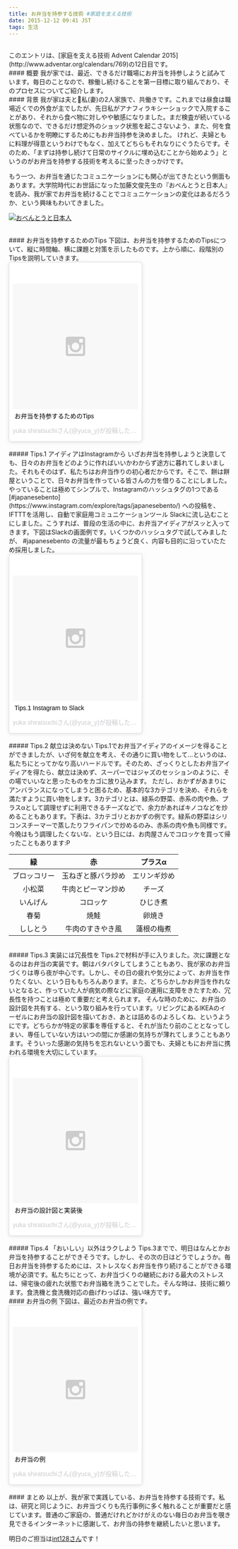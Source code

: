 ```yaml
---
title: お弁当を持参する技術 #家庭を支える技術
date: 2015-12-12 09:41 JST
tags: 生活
---
```


</br>
このエントリは、[家庭を支える技術 Advent Calendar 2015](http://www.adventar.org/calendars/769)の12日目です。

</br>
#### 概要
我が家では、最近、できるだけ職場にお弁当を持参しようと試みています。毎日のことなので、稼働し続けることを第一目標に取り組んでおり、そのプロセスについてご紹介します。


</br>
#### 背景
我が家は夫と私(妻)の2人家族で、共働きです。これまでは昼食は職場近くでの外食が主でしたが、先日私がアナフィラキシーショックで入院することがあり、それから食べ物に対しやや敏感になりました。まだ検査が続いている状態なので、できるだけ想定外のショック状態を起こさないよう、また、何を食べているかを明瞭にするためにもお弁当持参を決めました。
けれど、夫婦ともに料理が得意というわけでもなく、加えてどちらもそれなりにぐうたらです。そのため、「まずは持参し続けて日常のサイクルに埋め込むことから始めよう」というのがお弁当を持参する技術を考えるに至ったきっかけです。

もう一つ、お弁当を通じたコミュニケーションにも関心が出てきたという側面もあります。大学院時代にお世話になった加藤文俊先生の『おべんとうと日本人』を読み、我が家でお弁当を続けることでコミュニケーションの変化はあるだろうか、という興味もわいてきました。

<a href="http://www.amazon.co.jp/exec/obidos/ASIN/4794221630" name="amazletlink" target="_blank"><img src="http://ecx.images-amazon.com/images/I/51-wX5bbUTL._SL160_.jpg" alt="おべんとうと日本人" style="border: none;" /></a>


</br>
#### お弁当を持参するためのTips
下図は、お弁当を持参するためのTipsについて、縦に時間軸、横に課題と対策を示したものです。上から順に、段階別のTipsを説明していきます。

<blockquote class="instagram-media" data-instgrm-captioned data-instgrm-version="6" style=" background:#FFF; border:0; border-radius:3px; box-shadow:0 0 1px 0 rgba(0,0,0,0.5),0 1px 10px 0 rgba(0,0,0,0.15); margin: 1px; max-width:300px; padding:0; width:99.375%; width:-webkit-calc(100% - 2px); width:calc(100% - 2px);"><div style="padding:8px;"> <div style=" background:#F8F8F8; line-height:0; margin-top:40px; padding:50.0% 0; text-align:center; width:100%;"> <div style=" background:url(data:image/png;base64,iVBORw0KGgoAAAANSUhEUgAAACwAAAAsCAMAAAApWqozAAAAGFBMVEUiIiI9PT0eHh4gIB4hIBkcHBwcHBwcHBydr+JQAAAACHRSTlMABA4YHyQsM5jtaMwAAADfSURBVDjL7ZVBEgMhCAQBAf//42xcNbpAqakcM0ftUmFAAIBE81IqBJdS3lS6zs3bIpB9WED3YYXFPmHRfT8sgyrCP1x8uEUxLMzNWElFOYCV6mHWWwMzdPEKHlhLw7NWJqkHc4uIZphavDzA2JPzUDsBZziNae2S6owH8xPmX8G7zzgKEOPUoYHvGz1TBCxMkd3kwNVbU0gKHkx+iZILf77IofhrY1nYFnB/lQPb79drWOyJVa/DAvg9B/rLB4cC+Nqgdz/TvBbBnr6GBReqn/nRmDgaQEej7WhonozjF+Y2I/fZou/qAAAAAElFTkSuQmCC); display:block; height:44px; margin:0 auto -44px; position:relative; top:-22px; width:44px;"></div></div> <p style=" margin:8px 0 0 0; padding:0 4px;"> <a href="https://www.instagram.com/p/_LD28FHisK/" style=" color:#000; font-family:Arial,sans-serif; font-size:14px; font-style:normal; font-weight:normal; line-height:17px; text-decoration:none; word-wrap:break-word;" target="_blank">お弁当を持参するためのTips</a></p> <p style=" color:#c9c8cd; font-family:Arial,sans-serif; font-size:14px; line-height:17px; margin-bottom:0; margin-top:8px; overflow:hidden; padding:8px 0 7px; text-align:center; text-overflow:ellipsis; white-space:nowrap;">yuka shiratsuchiさん(@yuca_y)が投稿した写真 - <time style=" font-family:Arial,sans-serif; font-size:14px; line-height:17px;" datetime="2015-12-12T01:10:13+00:00">2015 12月 11 5:10午後 PST</time></p></div></blockquote>
<script async defer src="//platform.instagram.com/en_US/embeds.js"></script>


</br>
##### Tips.1 アイディアはInstagramから
いざお弁当を持参しようと決意しても、日々のお弁当をどのように作ればいいかわからず途方に暮れてしまいました。それもそのはず、私たちはお弁当作りの初心者だからです。そこで、餅は餅屋ということで、日々お弁当を作っている皆さんの力を借りることにしました。やっていることは極めてシンプルで、Instagramのハッシュタグの1つである [#japanesebento](https://www.instagram.com/explore/tags/japanesebento/) への投稿を、IFTTTを活用し、自動で家庭用コミュニケーションツール Slackに流し込むことにしました。こうすれば、普段の生活の中に、お弁当アイディアがスッと入ってきます。下図はSlackの画面例です。いくつかのハッシュタグで試してみましたが、 #japanesebento の流量が最もちょうど良く、内容も目的に沿っていたため採用しました。

<blockquote class="instagram-media" data-instgrm-captioned data-instgrm-version="6" style=" background:#FFF; border:0; border-radius:3px; box-shadow:0 0 1px 0 rgba(0,0,0,0.5),0 1px 10px 0 rgba(0,0,0,0.15); margin: 1px; max-width:300px; padding:0; width:99.375%; width:-webkit-calc(100% - 2px); width:calc(100% - 2px);"><div style="padding:8px;"> <div style=" background:#F8F8F8; line-height:0; margin-top:40px; padding:50.0% 0; text-align:center; width:100%;"> <div style=" background:url(data:image/png;base64,iVBORw0KGgoAAAANSUhEUgAAACwAAAAsCAMAAAApWqozAAAAGFBMVEUiIiI9PT0eHh4gIB4hIBkcHBwcHBwcHBydr+JQAAAACHRSTlMABA4YHyQsM5jtaMwAAADfSURBVDjL7ZVBEgMhCAQBAf//42xcNbpAqakcM0ftUmFAAIBE81IqBJdS3lS6zs3bIpB9WED3YYXFPmHRfT8sgyrCP1x8uEUxLMzNWElFOYCV6mHWWwMzdPEKHlhLw7NWJqkHc4uIZphavDzA2JPzUDsBZziNae2S6owH8xPmX8G7zzgKEOPUoYHvGz1TBCxMkd3kwNVbU0gKHkx+iZILf77IofhrY1nYFnB/lQPb79drWOyJVa/DAvg9B/rLB4cC+Nqgdz/TvBbBnr6GBReqn/nRmDgaQEej7WhonozjF+Y2I/fZou/qAAAAAElFTkSuQmCC); display:block; height:44px; margin:0 auto -44px; position:relative; top:-22px; width:44px;"></div></div> <p style=" margin:8px 0 0 0; padding:0 4px;"> <a href="https://www.instagram.com/p/_LGTsiHig9/" style=" color:#000; font-family:Arial,sans-serif; font-size:14px; font-style:normal; font-weight:normal; line-height:17px; text-decoration:none; word-wrap:break-word;" target="_blank">Tips.1 Instagram to Slack</a></p> <p style=" color:#c9c8cd; font-family:Arial,sans-serif; font-size:14px; line-height:17px; margin-bottom:0; margin-top:8px; overflow:hidden; padding:8px 0 7px; text-align:center; text-overflow:ellipsis; white-space:nowrap;">yuka shiratsuchiさん(@yuca_y)が投稿した写真 - <time style=" font-family:Arial,sans-serif; font-size:14px; line-height:17px;" datetime="2015-12-12T01:31:37+00:00">2015 12月 11 5:31午後 PST</time></p></div></blockquote>
<script async defer src="//platform.instagram.com/en_US/embeds.js"></script>


</br>
##### Tips.2 献立は決めない
Tips.1でお弁当アイディアのイメージを得ることができましたが、いざ何を献立を考え、その通りに買い物をして…というのは、私たちにとってかなり高いハードルです。そのため、ざっくりとしたお弁当アイディアを得たら、献立は決めず、スーパーではジャズのセッションのように、その場でいいなと思ったものをカゴに放り込みます。
ただし、おかずがあまりにアンバランスになってしまうと困るため、基本的な3カテゴリを決め、それらを満たすように買い物をします。3カテゴリとは、緑系の野菜、赤系の肉や魚、プラスαとして調理せずに利用できるチーズなどで、余力があればキノコなどを炒めることもあります。下表は、3カテゴリとおかずの例です。緑系の野菜はシリコンスチーマーで蒸したりフライパンで炒めるのみ、赤系の肉や魚も同様です。今晩はもう調理したくないな、という日には、お肉屋さんでコロッケを買って帰ったこともあります:P

| 緑 | 赤 | プラスα |
|:-----------:|:------------:|:------------:|
| ブロッコリー | 玉ねぎと豚バラ炒め |  エリンギ炒め     |
| 小松菜	 | 牛肉とピーマン炒め |    チーズ    |
| いんげん       |  コロッケ |  ひじき煮   |
| 春菊 |          焼鮭 |      卵焼き      |
|ししとう|牛肉のすきやき風|蓮根の梅煮|


</br>
##### Tips.3 実装には冗長性を
Tips.2で材料が手に入りました。次に課題となるのはお弁当の実装です。朝はバタバタしてしまうこともあり、我が家のお弁当づくりは専ら夜が中心です。しかし、その日の疲れや気分によって、お弁当を作りたくない、という日ももちろんあります。また、どちらかしかお弁当を作れないとなると、作っていた人が病気の際などに家庭の運用に支障をきたすため、冗長性を持つことは極めて重要だと考えられます。
そんな時のために、お弁当の設計図を共有する、という取り組みを行っています。リビングにあるIKEAのイーゼルにお弁当の設計図を描いておき、あとは詰めるのよろしくね、というようにです。どちらかが特定の家事を専任すると、それが当たり前のこととなってしまい、専任していない方はいつの間にか感謝の気持ちが薄れてしまうこともあります。そういった感謝の気持ちを忘れないという面でも、夫婦ともにお弁当に携われる環境を大切にしています。

<blockquote class="instagram-media" data-instgrm-captioned data-instgrm-version="6" style=" background:#FFF; border:0; border-radius:3px; box-shadow:0 0 1px 0 rgba(0,0,0,0.5),0 1px 10px 0 rgba(0,0,0,0.15); margin: 1px; max-width:300px; padding:0; width:99.375%; width:-webkit-calc(100% - 2px); width:calc(100% - 2px);"><div style="padding:8px;"> <div style=" background:#F8F8F8; line-height:0; margin-top:40px; padding:50.0% 0; text-align:center; width:100%;"> <div style=" background:url(data:image/png;base64,iVBORw0KGgoAAAANSUhEUgAAACwAAAAsCAMAAAApWqozAAAAGFBMVEUiIiI9PT0eHh4gIB4hIBkcHBwcHBwcHBydr+JQAAAACHRSTlMABA4YHyQsM5jtaMwAAADfSURBVDjL7ZVBEgMhCAQBAf//42xcNbpAqakcM0ftUmFAAIBE81IqBJdS3lS6zs3bIpB9WED3YYXFPmHRfT8sgyrCP1x8uEUxLMzNWElFOYCV6mHWWwMzdPEKHlhLw7NWJqkHc4uIZphavDzA2JPzUDsBZziNae2S6owH8xPmX8G7zzgKEOPUoYHvGz1TBCxMkd3kwNVbU0gKHkx+iZILf77IofhrY1nYFnB/lQPb79drWOyJVa/DAvg9B/rLB4cC+Nqgdz/TvBbBnr6GBReqn/nRmDgaQEej7WhonozjF+Y2I/fZou/qAAAAAElFTkSuQmCC); display:block; height:44px; margin:0 auto -44px; position:relative; top:-22px; width:44px;"></div></div> <p style=" margin:8px 0 0 0; padding:0 4px;"> <a href="https://www.instagram.com/p/425yCTnirX/" style=" color:#000; font-family:Arial,sans-serif; font-size:14px; font-style:normal; font-weight:normal; line-height:17px; text-decoration:none; word-wrap:break-word;" target="_blank">お弁当の設計図と実装後</a></p> <p style=" color:#c9c8cd; font-family:Arial,sans-serif; font-size:14px; line-height:17px; margin-bottom:0; margin-top:8px; overflow:hidden; padding:8px 0 7px; text-align:center; text-overflow:ellipsis; white-space:nowrap;">yuka shiratsuchiさん(@yuca_y)が投稿した写真 - <time style=" font-family:Arial,sans-serif; font-size:14px; line-height:17px;" datetime="2015-07-08T02:08:59+00:00">2015 7月 7 7:08午後 PDT</time></p></div></blockquote>
<script async defer src="//platform.instagram.com/en_US/embeds.js"></script>


</br>
##### Tips.4 「おいしい」以外はラクしよう
Tips.3までで、明日はなんとかお弁当を持参することができそうです。しかし、その次の日はどうでしょうか。毎日お弁当を持参するためには、ストレスなくお弁当を作り続けることができる環境が必須です。私たちにとって、お弁当づくりの継続における最大のストレスは、帰宅後の疲れた状態でお弁当箱を洗うことでした。そんな時は、技術に頼ります。食洗機と食洗機対応の曲げわっぱは、強い味方です。


</br>
#### お弁当の例
下図は、最近のお弁当の例です。

<blockquote class="instagram-media" data-instgrm-captioned data-instgrm-version="6" style=" background:#FFF; border:0; border-radius:3px; box-shadow:0 0 1px 0 rgba(0,0,0,0.5),0 1px 10px 0 rgba(0,0,0,0.15); margin: 1px; max-width:300px; padding:0; width:99.375%; width:-webkit-calc(100% - 2px); width:calc(100% - 2px);"><div style="padding:8px;"> <div style=" background:#F8F8F8; line-height:0; margin-top:40px; padding:50.0% 0; text-align:center; width:100%;"> <div style=" background:url(data:image/png;base64,iVBORw0KGgoAAAANSUhEUgAAACwAAAAsCAMAAAApWqozAAAAGFBMVEUiIiI9PT0eHh4gIB4hIBkcHBwcHBwcHBydr+JQAAAACHRSTlMABA4YHyQsM5jtaMwAAADfSURBVDjL7ZVBEgMhCAQBAf//42xcNbpAqakcM0ftUmFAAIBE81IqBJdS3lS6zs3bIpB9WED3YYXFPmHRfT8sgyrCP1x8uEUxLMzNWElFOYCV6mHWWwMzdPEKHlhLw7NWJqkHc4uIZphavDzA2JPzUDsBZziNae2S6owH8xPmX8G7zzgKEOPUoYHvGz1TBCxMkd3kwNVbU0gKHkx+iZILf77IofhrY1nYFnB/lQPb79drWOyJVa/DAvg9B/rLB4cC+Nqgdz/TvBbBnr6GBReqn/nRmDgaQEej7WhonozjF+Y2I/fZou/qAAAAAElFTkSuQmCC); display:block; height:44px; margin:0 auto -44px; position:relative; top:-22px; width:44px;"></div></div> <p style=" margin:8px 0 0 0; padding:0 4px;"> <a href="https://www.instagram.com/p/_LMkR5HirN/" style=" color:#000; font-family:Arial,sans-serif; font-size:14px; font-style:normal; font-weight:normal; line-height:17px; text-decoration:none; word-wrap:break-word;" target="_blank">お弁当の例</a></p> <p style=" color:#c9c8cd; font-family:Arial,sans-serif; font-size:14px; line-height:17px; margin-bottom:0; margin-top:8px; overflow:hidden; padding:8px 0 7px; text-align:center; text-overflow:ellipsis; white-space:nowrap;">yuka shiratsuchiさん(@yuca_y)が投稿した写真 - <time style=" font-family:Arial,sans-serif; font-size:14px; line-height:17px;" datetime="2015-12-12T02:26:18+00:00">2015 12月 11 6:26午後 PST</time></p></div></blockquote>
<script async defer src="//platform.instagram.com/en_US/embeds.js"></script>



</br>
#### まとめ
以上が、我が家で実践している、お弁当を持参する技術です。私は、研究と同じように、お弁当づくりも先行事例に多く触れることが重要だと感じています。普通のご家庭の、普通だけれどかけがえのない毎日のお弁当を覗き見できるインターネットに感謝して、お弁当の持参を継続したいと思います。

明日のご担当は[int128さん](http://www.adventar.org/users/9799)です！


</br>
